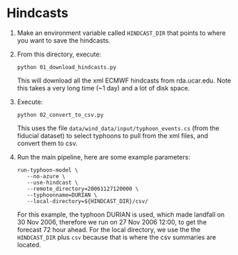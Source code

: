 # Hindcasts

1. Make an environment variable called `HINDCAST_DIR`
   that points to where you want to save the hindcasts.

2. From this directory, execute:

   ```shell
   python 01_download_hindcasts.py
   ```

   This will download all the xml ECMWF hindcasts from rda.ucar.edu.
   Note this takes a very long time (~1 day) and a lot of disk space.

3. Execute:

   ```shell
   python 02_convert_to_csv.py
   ```

   This uses the file `data/wind_data/input/typhoon_events.cs` (from
   the fiducial dataset) to select typhoons to pull from the xml files,
   and convert them to csv.

4. Run the main pipeline, here are some example parameters:

   ```shell
   run-typhoon-model \
      --no-azure \
      --use-hindcast \
      --remote_directory=20061127120000 \
      --typhoonname=DURIAN \
      --local-directory=${HINDCAST_DIR}/csv/
   ```

   For this example, the typhoon DURIAN is used, which made landfall on
   30 Nov 2006, therefore we run on 27 Nov 2006 12:00, to get the forecast
   72 hour ahead. For the local directory, we use the
   the `HINDCAST_DIR` plus `csv` because that is where
   the csv summaries are located.
